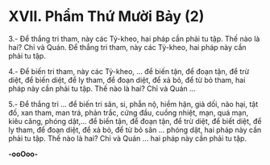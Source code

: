 # XVII. Phẩm Thứ Mười Bảy (2)

3.- Ðể thắng tri tham, này các Tỷ-kheo, hai pháp cần phải tu tập. Thế nào là hai? Chỉ và Quán. Ðể thắng
tri tham, này các Tỷ-kheo, hai pháp này cần phải tu tập.

4.- Ðể biến tri tham, này các Tỷ-kheo, ... để biến tận, để đoạn tận, để trừ diệt, để biến diệt, để ly tham, để
đoạn diệt, để xả bỏ, để từ bỏ tham, hai pháp này cần phải tu tập. Thế nào là hai? Chỉ và Quán ...

<!--pg-->

5.- Ðể thắng tri ... để biến tri sân, si, phẫn nộ, hiềm hận, giả dối, não hại, tật đố, xan tham, man trá, phản
trắc, cứng đầu, cuồng nhiệt, mạn, quá mạn, kiêu căng, phóng dật,... để biến tận, để đoạn tận, để trừ diệt,
để biết diệt, để ly tham, để đoạn diệt, để xả bỏ, để từ bỏ sân ... phóng dật, hai pháp này cần phải tu tập.
Thế nào là hai? Chỉ và Quán ... hai pháp này cần phải tu tập.

**-ooOoo-**

